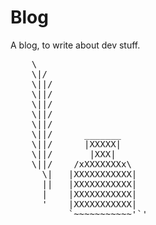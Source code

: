 <h1>Blog</h1>
<p>A blog, to write about dev stuff.</p>

<pre>
    \
    \|/
    \||/
    \||/
    \||/
    \||/
    \||/
    \||/      _______
    \||/      |XXXXX|
    \||/       |XXX|
    \||/    /xXXXXXXXx\
      \|   |XXXXXXXXXXX|
      ||   |XXXXXXXXXXX|
      |    |XXXXXXXXXXX|
      '    |XXXXXXXXXXX|
           `~~~~~~~~~~~'`'
</pre>
